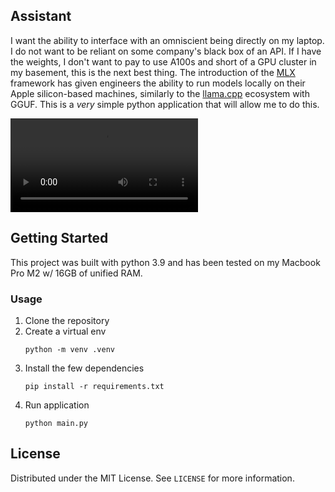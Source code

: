 <!-- ABOUT THE PROJECT -->
## Assistant


I want the ability to interface with an omniscient being directly on my laptop. I do not want to be reliant on some company's black box of an API. If I have the weights, I don't want to pay to use A100s and short of a GPU cluster in my basement, this is the next best thing. The introduction of the [MLX](https://github.com/ml-explore/mlx) framework has given engineers the ability to run models locally on their Apple silicon-based machines, similarly to the [llama.cpp](https://github.com/ggerganov/llama.cpp) ecosystem with GGUF. This is a *very* simple python application that will allow me to do this.

<video src="https://github.com/lrav35/assistant/assets/49992169/0e33505e-0a15-404f-b794-2e10f084ccda" controls="controls" style="max-width: 730px;">
</video>

<!-- GETTING STARTED -->
## Getting Started


This project was built with python 3.9 and has been tested on my Macbook Pro M2 w/ 16GB of unified RAM.

### Usage

1. Clone the repository 
2. Create a virtual env
    ```
    python -m venv .venv
    ```
3. Install the few dependencies
    ```
    pip install -r requirements.txt
    ```
4. Run application
    ```
    python main.py
    ```

<!-- LICENSE -->
## License

Distributed under the MIT License. See `LICENSE` for more information.

